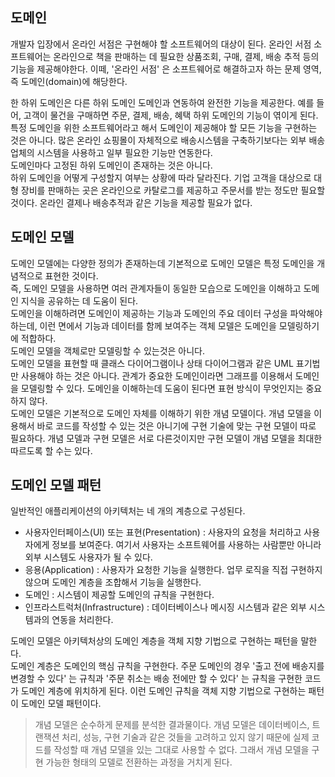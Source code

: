 ## 도메인
개발자 입장에서 온라인 서점은 구현해야 할 소프트웨어의 대상이 된다. 온라인 서점 소프트웨어는 온라인으로 책을 판매하는 데 필요한 상품조회, 구매, 결제, 배송 추적 등의 기능을 제공해야한다. 이떼, '온라인 서점' 은 소프트웨어로 해결하고자 하는 문제 영역, 즉 도메인(domain)에 해당한다.
  
한 하위 도메인은 다른 하위 도메인 도메인과 연동하여 완전한 기능을 제공한다. 예를 들어, 고객이 물건을 구매하면 주문, 결제, 배송, 혜택 하위 도메인의 기능이 엮이게 된다.
특정 도메인을 위한 소프트웨어라고 해서 도메인이 제공해야 할 모든 기능을 구현하는 것은 아니다. 많은 온라인 쇼핑몰이 자체적으로 배송시스템을 구축하기보다는 외부 배송 업체의 시스템을 사용하고 일부 필요한 기능만 연동한다.  
도메인마다 고정된 하위 도메인이 존재하는 것은 아니다.  
하위 도메인을 어떻게 구성할지 여부는 상황에 따라 달라진다. 기업 고객을 대상으로 대형 장비를 판매하는 곳은 온라인으로 카탈로그를 제공하고 주문서를 받는 정도만 필요할 것이다. 온라인 결제나 배송추적과 같은 기능을 제공할 필요가 없다.  

## 도메인 모델
도메인 모델에는 다양한 정의가 존재하는데 기본적으로 도메인 모델은 특정 도메인을 개념적으로 표현한 것이다.  
즉, 도메인 모델을 사용하면 여러 관계자들이 동일한 모습으로 도메인을 이해하고 도메인 지식을 공유하는 데 도움이 된다.   
도메인을 이해하려면 도메인이 제공하는 기능과 도메인의 주요 데이터 구성을 파악해야 하는데, 이런 면에서 기능과 데이터를 함께 보여주는 객체 모델은 도메인을 모델링하기에 적합하다.  
도메인 모델을 객체로만 모델링할 수 있는것은 아니다.  
도메인 모델을 표현할 때 클래스 다이어그램이나 상태 다이어그램과 같은 UML 표기법만 사용해야 하는 것은 아니다. 관계가 중요한 도메인이라면 그래프를 이용해서 도메인을 모델링할 수 있다. 도메인을 이해하는데 도움이 된다면 표현 방식이 무엇인지는 중요하지 않다.  
도메인 모델은 기본적으로 도메인 자체를 이해하기 위한 개념 모델이다. 개념 모델을 이용해서 바로 코드를 작성할 수 있는 것은 아니기에 구현 기술에 맞는 구현 모델이 따로 필요하다. 개념 모델과 구현 모델은 서로 다른것이지만 구현 모델이 개념 모델을 최대한 따르도록 할 수는 있다.  
## 도메인 모델 패턴
일반적인 애플리케이션의 아키텍처는 네 개의 계층으로 구성된다.
- 사용자인터페이스(UI) 또는 표현(Presentation) : 사용자의 요청을 처리하고 사용자에게 정보를 보여준다. 여기서 사용자는 소프트웨어를 사용하는 사람뿐만 아니라 외부 시스템도 사용자가 될 수 있다.
- 응용(Application) : 사용자가 요청한 기능을 실행한다. 업무 로직을 직접 구현하지 않으며 도메인 계층을 조합해서 기능을 실행한다.
- 도메인 : 시스템이 제공할 도메인의 규칙을 구현한다.
- 인프라스트럭처(Infrastructure) : 데이터베이스나 메시징 시스템과 같은 외부 시스템과의 연동을 처리한다.

도메인 모델은 아키텍처상의 도메인 계층을 객체 지향 기법으로 구현하는 패턴을 말한다.  
도메인 계층은 도메인의 핵심 규칙을 구현한다. 주문 도메인의 경우 '출고 전에 배송지를 변경할 수 있다' 는 규칙과 '주문 취소는 배송 전에만 할 수 있다' 는 규칙을 구현한 코드가 도메인 계층에 위치하게 된다. 이런 도메인 규칙을 객체 지향 기법으로 구현하는 패턴이 도메인 모델 패턴이다.

> 개념 모델은 순수하게 문제를 분석한 결과물이다. 개념 모델은 데이터베이스, 트랜잭션 처리, 성능, 구현 기술과 같은 것들을 고려하고 있지 않기 때문에 실제 코드를 작성할 때 개념 모델을 있는 그대로 사용할 수 없다. 그래서 개념 모델을 구현 가능한 형태의 모델로 전환하는 과정을 거치게 된다.
